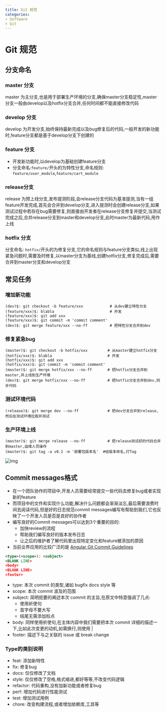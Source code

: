 ```yaml
---
title: Git 规范
categories:
- Software
- Git
---
```

# Git 规范

## 分支命名

### master 分支

master 为主分支,也是用于部署生产环境的分支,确保master分支稳定性,master 分支一般由develop以及hotfix分支合并,任何时间都不能直接修改代码

### develop 分支

develop 为开发分支,始终保持最新完成以及bug修复后的代码,一般开发的新功能时,feature分支都是基于develop分支下创建的

### feature 分支

- 开发新功能时,以develop为基础创建feature分支
- 分支命名:`feature/`开头的为特性分支,命名规则: `feature/user_module`,`feature/cart_module`

### release分支

release 为预上线分支,发布提测阶段,会release分支代码为基准提测,当有一组feature开发完成,首先会合并到develop分支,进入提测时会创建release分支,如果测试过程中若存在bug需要修复,则直接由开发者在release分支修复并提交,当测试完成之后,合并release分支到master和develop分支,此时master为最新代码,用作上线

### hotfix 分支

分支命名: `hotfix/`开头的为修复分支,它的命名规则与feature分支类似,线上出现紧急问题时,需要及时修复,以master分支为基线,创建hotfix分支,修复完成后,需要合并到master分支和develop分支

## 常见任务

### 增加新功能

```shell
(dev)$: git checkout -b feature/xxx            # 从dev建立特性分支
(feature/xxx)$: blabla                         # 开发
(feature/xxx)$: git add xxx
(feature/xxx)$: git commit -m 'commit comment'
(dev)$: git merge feature/xxx --no-ff          # 把特性分支合并到dev
```

### 修复紧急bug

```shell
(master)$: git checkout -b hotfix/xxx         # 从master建立hotfix分支
(hotfix/xxx)$: blabla                         # 开发
(hotfix/xxx)$: git add xxx
(hotfix/xxx)$: git commit -m 'commit comment'
(master)$: git merge hotfix/xxx --no-ff       # 把hotfix分支合并到master,并上线到生产环境
(dev)$: git merge hotfix/xxx --no-ff          # 把hotfix分支合并到dev,同步代码
```

### 测试环境代码

```shell
(release)$: git merge dev --no-ff             # 把dev分支合并到release,然后在测试环境拉取并测试
```

### 生产环境上线

```shell
(master)$: git merge release --no-ff          # 把release测试好的代码合并到master,运维人员操作
(master)$: git tag -a v0.1 -m '部署包版本名'  #给版本命名,打Tag
```

![img](https://cdn.jsdelivr.net/gh/LuShan123888/Files@master/Pictures/2020-12-10-2020-11-27-640-6467611.jpeg)

## Commit messages格式

- 在一个团队协作的项目中,开发人员需要经常提交一些代码去修复bug或者实现新的feature
- 而项目中的文件和实现什么功能,解决什么问题都会渐渐淡忘,最后需要浪费时间去阅读代码,但是好的日志规范commit messages编写有帮助到我们,它也反映了一个开发人员是否是良好的协作者
- 编写良好的Commit messages可以达到3个重要的目的:
    - 加快review的流程
    - 帮助我们编写良好的版本发布日志
    - 让之后的维护者了解代码里出现特定变化和feature被添加的原因
- 当前业界应用的比较广泛的是 [Angular Git Commit Guidelines](https://github.com/angular/angular.js/blob/master/DEVELOPERS.md#-git-commit-guidelines)

```xml
<type>(<scope>): <subject>
<BLANK LINE>
<body>
<BLANK LINE>
<footer>
```

- type: 本次 commit 的类型,诸如 bugfix docs style 等
- scope: 本次 commit 波及的范围
- subject: 简明扼要的阐述本次 commit 的主旨,在原文中特意强调了几点:
    - 使用祈使句
    - 首字母不要大写
    - 结尾无需添加标点
- body: 同样使用祈使句,在主体内容中我们需要把本次 commit 详细的描述一下,比如此次变更的动机,如需换行,则使用 |
- footer: 描述下与之关联的 issue 或 break change

### Type的类别说明

- feat: 添加新特性
- fix: 修复bug
- docs: 仅仅修改了文档
- style: 仅仅修改了空格,格式缩进,都好等等,不改变代码逻辑
- refactor: 代码重构,没有加新功能或者修复bug
- perf: 增加代码进行性能测试
- test: 增加测试用例
- chore: 改变构建流程,或者增加依赖库,工具等

